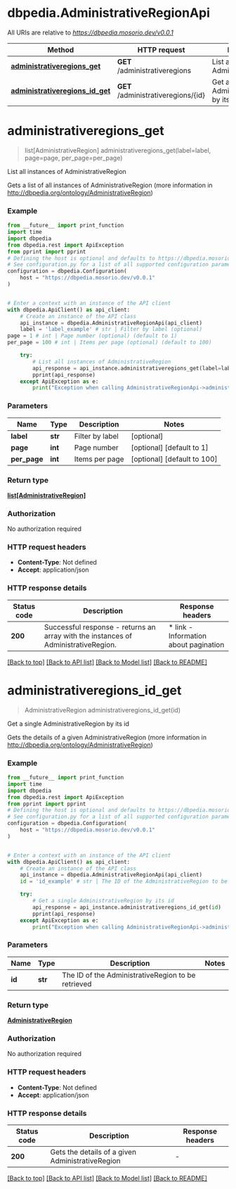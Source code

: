 # dbpedia.AdministrativeRegionApi

All URIs are relative to *https://dbpedia.mosorio.dev/v0.0.1*

Method | HTTP request | Description
------------- | ------------- | -------------
[**administrativeregions_get**](AdministrativeRegionApi.md#administrativeregions_get) | **GET** /administrativeregions | List all instances of AdministrativeRegion
[**administrativeregions_id_get**](AdministrativeRegionApi.md#administrativeregions_id_get) | **GET** /administrativeregions/{id} | Get a single AdministrativeRegion by its id


# **administrativeregions_get**
> list[AdministrativeRegion] administrativeregions_get(label=label, page=page, per_page=per_page)

List all instances of AdministrativeRegion

Gets a list of all instances of AdministrativeRegion (more information in http://dbpedia.org/ontology/AdministrativeRegion)

### Example

```python
from __future__ import print_function
import time
import dbpedia
from dbpedia.rest import ApiException
from pprint import pprint
# Defining the host is optional and defaults to https://dbpedia.mosorio.dev/v0.0.1
# See configuration.py for a list of all supported configuration parameters.
configuration = dbpedia.Configuration(
    host = "https://dbpedia.mosorio.dev/v0.0.1"
)


# Enter a context with an instance of the API client
with dbpedia.ApiClient() as api_client:
    # Create an instance of the API class
    api_instance = dbpedia.AdministrativeRegionApi(api_client)
    label = 'label_example' # str | Filter by label (optional)
page = 1 # int | Page number (optional) (default to 1)
per_page = 100 # int | Items per page (optional) (default to 100)

    try:
        # List all instances of AdministrativeRegion
        api_response = api_instance.administrativeregions_get(label=label, page=page, per_page=per_page)
        pprint(api_response)
    except ApiException as e:
        print("Exception when calling AdministrativeRegionApi->administrativeregions_get: %s\n" % e)
```

### Parameters

Name | Type | Description  | Notes
------------- | ------------- | ------------- | -------------
 **label** | **str**| Filter by label | [optional] 
 **page** | **int**| Page number | [optional] [default to 1]
 **per_page** | **int**| Items per page | [optional] [default to 100]

### Return type

[**list[AdministrativeRegion]**](AdministrativeRegion.md)

### Authorization

No authorization required

### HTTP request headers

 - **Content-Type**: Not defined
 - **Accept**: application/json

### HTTP response details
| Status code | Description | Response headers |
|-------------|-------------|------------------|
**200** | Successful response - returns an array with the instances of AdministrativeRegion. |  * link - Information about pagination <br>  |

[[Back to top]](#) [[Back to API list]](../README.md#documentation-for-api-endpoints) [[Back to Model list]](../README.md#documentation-for-models) [[Back to README]](../README.md)

# **administrativeregions_id_get**
> AdministrativeRegion administrativeregions_id_get(id)

Get a single AdministrativeRegion by its id

Gets the details of a given AdministrativeRegion (more information in http://dbpedia.org/ontology/AdministrativeRegion)

### Example

```python
from __future__ import print_function
import time
import dbpedia
from dbpedia.rest import ApiException
from pprint import pprint
# Defining the host is optional and defaults to https://dbpedia.mosorio.dev/v0.0.1
# See configuration.py for a list of all supported configuration parameters.
configuration = dbpedia.Configuration(
    host = "https://dbpedia.mosorio.dev/v0.0.1"
)


# Enter a context with an instance of the API client
with dbpedia.ApiClient() as api_client:
    # Create an instance of the API class
    api_instance = dbpedia.AdministrativeRegionApi(api_client)
    id = 'id_example' # str | The ID of the AdministrativeRegion to be retrieved

    try:
        # Get a single AdministrativeRegion by its id
        api_response = api_instance.administrativeregions_id_get(id)
        pprint(api_response)
    except ApiException as e:
        print("Exception when calling AdministrativeRegionApi->administrativeregions_id_get: %s\n" % e)
```

### Parameters

Name | Type | Description  | Notes
------------- | ------------- | ------------- | -------------
 **id** | **str**| The ID of the AdministrativeRegion to be retrieved | 

### Return type

[**AdministrativeRegion**](AdministrativeRegion.md)

### Authorization

No authorization required

### HTTP request headers

 - **Content-Type**: Not defined
 - **Accept**: application/json

### HTTP response details
| Status code | Description | Response headers |
|-------------|-------------|------------------|
**200** | Gets the details of a given AdministrativeRegion |  -  |

[[Back to top]](#) [[Back to API list]](../README.md#documentation-for-api-endpoints) [[Back to Model list]](../README.md#documentation-for-models) [[Back to README]](../README.md)

